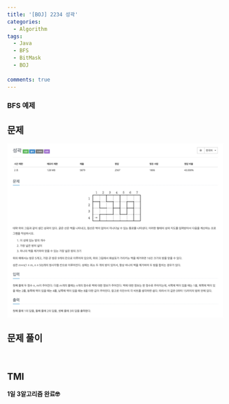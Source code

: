 ```yaml
---
title: '[BOJ] 2234 성곽'
categories:
  - Algorithm
tags:
  - Java
  - BFS
  - BitMask
  - BOJ

comments: true 
---
```

### BFS 예제

## 문제
 <a href="/assets/images/BOJ2234.png"><img src="/assets/images/BOJ2234.png"></a>
 <br/>

## 문제 풀이
<script src="https://gist.github.com/kyeahen/85c59cc595be063c3008f5ee86659438.js"></script>
<br/>

## TMI

**1일 3알고리즘 완료🤓**


